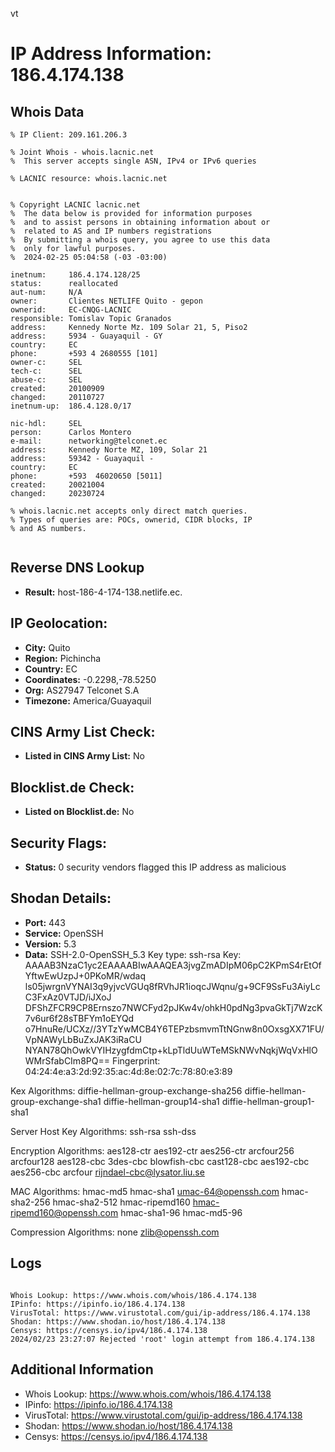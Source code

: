 vt
# IP Address Information: 186.4.174.138

## Whois Data
```
% IP Client: 209.161.206.3
 
% Joint Whois - whois.lacnic.net
%  This server accepts single ASN, IPv4 or IPv6 queries

% LACNIC resource: whois.lacnic.net


% Copyright LACNIC lacnic.net
%  The data below is provided for information purposes
%  and to assist persons in obtaining information about or
%  related to AS and IP numbers registrations
%  By submitting a whois query, you agree to use this data
%  only for lawful purposes.
%  2024-02-25 05:04:58 (-03 -03:00)

inetnum:     186.4.174.128/25
status:      reallocated
aut-num:     N/A
owner:       Clientes NETLIFE Quito - gepon
ownerid:     EC-CNQG-LACNIC
responsible: Tomislav Topic Granados
address:     Kennedy Norte Mz. 109 Solar 21, 5, Piso2
address:     5934 - Guayaquil - GY
country:     EC
phone:       +593 4 2680555 [101]
owner-c:     SEL
tech-c:      SEL
abuse-c:     SEL
created:     20100909
changed:     20110727
inetnum-up:  186.4.128.0/17

nic-hdl:     SEL
person:      Carlos Montero
e-mail:      networking@telconet.ec
address:     Kennedy Norte MZ, 109, Solar 21
address:     59342 - Guayaquil - 
country:     EC
phone:       +593  46020650 [5011]
created:     20021004
changed:     20230724

% whois.lacnic.net accepts only direct match queries.
% Types of queries are: POCs, ownerid, CIDR blocks, IP
% and AS numbers.


```
## Reverse DNS Lookup
- **Result:** host-186-4-174-138.netlife.ec.

## IP Geolocation:
- **City:** Quito
- **Region:** Pichincha
- **Country:** EC
- **Coordinates:** -0.2298,-78.5250
- **Org:** AS27947 Telconet S.A
- **Timezone:** America/Guayaquil

## CINS Army List Check:
- **Listed in CINS Army List:** 
No

## Blocklist.de Check:
- **Listed on Blocklist.de:** 
No

## Security Flags:
- **Status:** 0 security vendors flagged this IP address as malicious

## Shodan Details:
- **Port:** 443
- **Service:** OpenSSH
- **Version:** 5.3
- **Data:** SSH-2.0-OpenSSH_5.3
Key type: ssh-rsa
Key: AAAAB3NzaC1yc2EAAAABIwAAAQEA3jvgZmADIpM06pC2KPmS4rEtOfYftwEwUzpJ+0PKoMR/wdaq
ls05jwrgnVYNAI3q9yjvcVGUq8fRVhJR1ioqcJWqnu/g+9CF9SsFu3AiyLcC3FxAz0VTJD/iJXoJ
DFShZFCR9CP8Ernszo7NWCFyd2pJKw4v/ohkH0pdNg3pvaGkTj7WzcK7v6ur6f28sTBFYm1oEYQd
o7HnuRe/UCXz//3YTzYwMCB4Y6TEPzbsmvmTtNGnw8n0OxsgXX71FU/VpNAWyLbBuZxJAK3iRaCU
NYAN78QhOwkVYIHzygfdmCtp+kLpTldUuWTeMSkNWvNqkjWqVxHlOWMrSfabCIm8PQ==
Fingerprint: 04:24:4e:a3:2d:92:35:ac:4d:8e:02:7c:78:80:e3:89

Kex Algorithms:
	diffie-hellman-group-exchange-sha256
	diffie-hellman-group-exchange-sha1
	diffie-hellman-group14-sha1
	diffie-hellman-group1-sha1

Server Host Key Algorithms:
	ssh-rsa
	ssh-dss

Encryption Algorithms:
	aes128-ctr
	aes192-ctr
	aes256-ctr
	arcfour256
	arcfour128
	aes128-cbc
	3des-cbc
	blowfish-cbc
	cast128-cbc
	aes192-cbc
	aes256-cbc
	arcfour
	rijndael-cbc@lysator.liu.se

MAC Algorithms:
	hmac-md5
	hmac-sha1
	umac-64@openssh.com
	hmac-sha2-256
	hmac-sha2-512
	hmac-ripemd160
	hmac-ripemd160@openssh.com
	hmac-sha1-96
	hmac-md5-96

Compression Algorithms:
	none
	zlib@openssh.com


## Logs
```

Whois Lookup: https://www.whois.com/whois/186.4.174.138
IPinfo: https://ipinfo.io/186.4.174.138
VirusTotal: https://www.virustotal.com/gui/ip-address/186.4.174.138
Shodan: https://www.shodan.io/host/186.4.174.138
Censys: https://censys.io/ipv4/186.4.174.138
2024/02/23 23:27:07 Rejected 'root' login attempt from 186.4.174.138

```
## Additional Information
- Whois Lookup: https://www.whois.com/whois/186.4.174.138
- IPinfo: https://ipinfo.io/186.4.174.138
- VirusTotal: https://www.virustotal.com/gui/ip-address/186.4.174.138
- Shodan: https://www.shodan.io/host/186.4.174.138
- Censys: https://censys.io/ipv4/186.4.174.138


